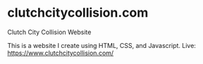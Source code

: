 # clutchcitycollision.com
Clutch City Collision Website

This is a website I create using HTML, CSS, and Javascript. 
Live: https://www.clutchcitycollision.com/
